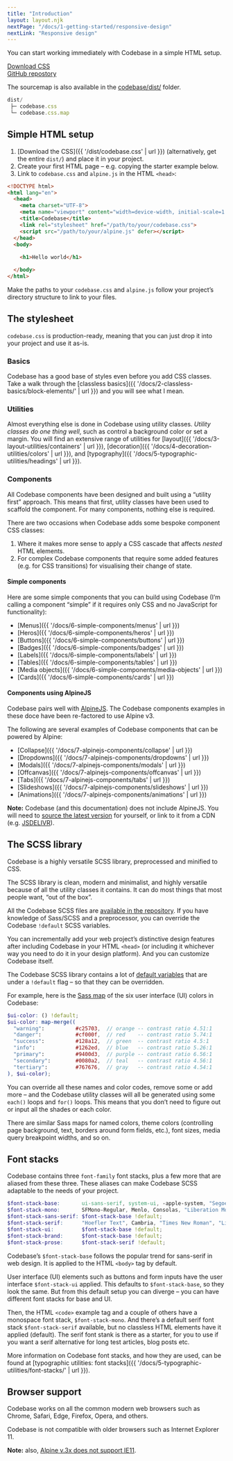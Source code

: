 ```yaml
---
title: "Introduction"
layout: layout.njk
nextPage: "/docs/1-getting-started/responsive-design"
nextLink: "Responsive design"
---
```


You can start working immediately with Codebase in a simple HTML setup.

<div class="my-6 flex flex-gap flex-wrap flex-center t-center">
  <div>
    <a class="btn btn-primary btn-lg rounded-pill" href="{{ '/dist/codebase.css' | url }}">Download CSS</code></a>
  </div>
  <div>
    <a class="btn btn-secondary btn-lg rounded-pill" href="https://github.com/codebase-frontend-library/codebase-5">GitHub repostory</a>
  </div>
</div>

The sourcemap is also available in the <a href="https://github.com/codebase-frontend-library/codebase-5/tree/main/src/dist">codebase/dist/</a> folder.

```js
dist/
 ├─ codebase.css
 └─ codebase.css.map
```

## Simple HTML setup

1. [Download the CSS]({{ '/dist/codebase.css' | url }}) (alternatively, get the entire `dist/`) and place it in your project.
2. Create your first HTML page – e.g. copying the starter example below.
3. Link to `codebase.css` and `alpine.js` in the HTML `<head>`:

```html
<!DOCTYPE html>
<html lang="en">
  <head>
    <meta charset="UTF-8">
    <meta name="viewport" content="width=device-width, initial-scale=1.0">
    <title>Codebase</title>
    <link rel="stylesheet" href="/path/to/your/codebase.css">
    <script src="/path/to/your/alpine.js" defer></script>
  </head>
  <body>
    
    <h1>Hello world</h1>

  </body>
</html>
```

Make the paths to your `codebase.css` and `alpine.js` follow your project’s directory structure to link to your files.

## The stylesheet

`codebase.css` is production-ready, meaning that you can just drop it into your project and use it as-is.

### Basics

Codebase has a good base of styles even before you add CSS classes. Take a walk through the [classless basics]({{ '/docs/2-classless-basics/block-elements/' | url }}) and you will see what I mean.

### Utilities

Almost everything else is done in Codebase using utility classes. _Utility classes do one thing well_, such as control a background color or set a margin. You will find an extensive range of utilities for [layout]({{ '/docs/3-layout-utilities/containers' | url }}), [decoration]({{ '/docs/4-decoration-utilities/colors' | url }}), and [typography]({{ '/docs/5-typographic-utilities/headings' | url }}).

### Components

All Codebase components have been designed and built using a “utility first” approach. This means that first, utility classes have been used to scaffold the component. For many components, nothing else is required.

There are two occasions when Codebase adds some bespoke component CSS classes:

1. Where it makes more sense to apply a CSS cascade that affects _nested_ HTML elements.
2. For complex Codebase components that require some added features (e.g. for CSS transitions) for visualising their change of state.

#### Simple components

Here are some simple components that you can build using Codebase (I’m calling a component “simple” if it requires only CSS and no JavaScript for functionality):

* [Menus]({{ '/docs/6-simple-components/menus' | url }})
* [Heros]({{ '/docs/6-simple-components/heros' | url }})
* [Buttons]({{ '/docs/6-simple-components/buttons' | url }})
* [Badges]({{ '/docs/6-simple-components/badges' | url }})
* [Labels]({{ '/docs/6-simple-components/labels' | url }})
* [Tables]({{ '/docs/6-simple-components/tables' | url }})
* [Media objects]({{ '/docs/6-simple-components/media-objects' | url }})
* [Cards]({{ '/docs/6-simple-components/cards' | url }})

#### Components using AlpineJS

Codebase pairs well with [AlpineJS](https://alpinejs.dev/). The Codebase components examples in these doce have been re-factored to use Alpine v3.

The following are several examples of Codebase components that can be powered by Alpine:

* [Collapse]({{ '/docs/7-alpinejs-components/collapse' | url }})
* [Dropdowns]({{ '/docs/7-alpinejs-components/dropdowns' | url }})
* [Modals]({{ '/docs/7-alpinejs-components/modals' | url }})
* [Offcanvas]({{ '/docs/7-alpinejs-components/offcanvas' | url }})
* [Tabs]({{ '/docs/7-alpinejs-components/tabs' | url }})
* [Slideshows]({{ '/docs/7-alpinejs-components/slideshows' | url }})
* [Animations]({{ '/docs/7-alpinejs-components/animations' | url }})

**Note:** Codebase (and this documentation) does not include AlpineJS. You will need to [source the latest version](https://github.com/alpinejs/alpine) for yourself, or link to it from a CDN (e.g. [JSDELIVR](https://www.jsdelivr.com/package/npm/alpinejs)).

## The SCSS library

Codebase is a highly versatile SCSS library, preprocessed and minified to CSS.

The SCSS library is clean, modern and minimalist, and highly versatile because of all the utility classes it contains. It can do most things that most people want, “out of the box”.

All the Codebase SCSS files are [available in the repository](https://github.com/codebase-frontend-library/codebase-5). If you have knowledge of Sass/SCSS and a preprocessor, you can override the Codebase `!default` SCSS variables.

You can incrementally add your web project’s distinctive design features after including Codebase in your HTML `<head>` (or including it whichever way you need to do it in your design platform). And you can customize Codebase itself.

The Codebase SCSS library contains a lot of [default variables](https://github.com/codebase-frontend-library/codebase-5/tree/master/src/codebase/scss/00_setup/_default-variables.scss) that are under a `!default` flag – so that they can be overridden.

For example, here is the [Sass map](https://sass-lang.com/documentation/values/maps) of the six user interface (UI) colors in Codebase:

```scss
$ui-color: () !default;
$ui-color: map-merge((
  "warning":          #c25703,  // orange -- contrast ratio 4.51:1
  "danger":           #cf000f,  // red    -- contrast ratio 5.74:1
  "success":          #128a12,  // green  -- contrast ratio 4.5:1
  "info":             #1262ed,  // blue   -- contrast ratio 5.26:1
  "primary":          #9400d3,  // purple -- contrast ratio 6.56:1
  "secondary":        #0080a2,  // teal   -- contrast ratio 4.56:1
  "tertiary":         #767676,  // gray   -- contrast ratio 4.54:1
), $ui-color);
```

You can override all these names and color codes, remove some or add more – and the Codebase utility classes will all be generated using some `each()` loops and `for()` loops. This means that you don’t need to figure out or input all the shades or each color.

There are similar Sass maps for named colors, theme colors (controlling page background, text, borders around form fields, etc.), font sizes, media query breakpoint widths, and so on.

## Font stacks

Codebase contains three `font-family` font stacks, plus a few more that are aliased from these three. These aliases can make Codebase SCSS adaptable to the needs of your project.

```scss
$font-stack-base:       ui-sans-serif, system-ui, -apple-system, "Segoe UI", Roboto, "Helvetica Neue", Arial, sans-serif !default;
$font-stack-mono:       SFMono-Regular, Menlo, Consolas, "Liberation Mono", "Lucida Console", "Courier New", monospace !default;
$font-stack-sans-serif: $font-stack-base !default;
$font-stack-serif:      "Hoefler Text", Cambria, "Times New Roman", "Liberation Serif", Times, serif !default;
$font-stack-ui:         $font-stack-base !default;
$font-stack-brand:      $font-stack-base !default;
$font-stack-prose:      $font-stack-serif !default;
```

Codebase’s `$font-stack-base` follows the popular trend for sans-serif in web design. It is applied to the HTML `<body>` tag by default.

User interface (UI) elements such as buttons and form inputs have the user interface `$font-stack-ui` applied. This defaults to `$font-stack-base`, so they look the same. But from this default setup you can diverge – you can have different font stacks for base and UI.

Then, the HTML `<code>` example tag and a couple of others have a monospace font stack, `$font-stack-mono`. And there’s a default serif font stack `$font-stack-serif` available, but no classless HTML elements have it applied (default). The serif font stank is there as a starter, for you to use if you want a serif alternative for long test articles, blog posts etc.

More information on Codebase font stacks, and how they are used, can be found at [typographic utilities: font stacks]({{ '/docs/5-typographic-utilities/font-stacks/' | url }}).

## Browser support

Codebase works on all the common modern web browsers such as Chrome, Safari, Edge, Firefox, Opera, and others.

Codebase is not compatible with older browsers such as Internet Explorer 11.

**Note:** also, [Alpine v.3x does not support IE11](https://alpinejs.dev/upgrade-guide#no-ie-11).